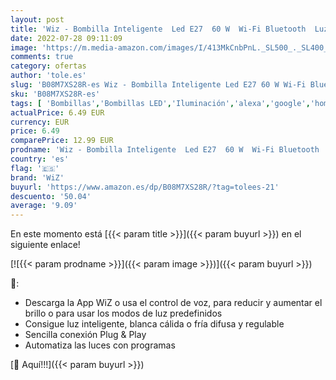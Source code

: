 ```yaml
---
layout: post
title: 'Wiz - Bombilla Inteligente  Led E27  60 W  Wi-Fi Bluetooth  Luz Blanca Cálida a Frio Regulable  Compatible con Alexa y Google Home'
date: 2022-07-28 09:11:09
image: 'https://m.media-amazon.com/images/I/413MkCnbPnL._SL500_._SL400_.jpg'
comments: true
category: ofertas
author: 'tole.es'
slug: 'B08M7XS28R-es Wiz - Bombilla Inteligente Led E27 60 W Wi-Fi Bluetooth...'
sku: 'B08M7XS28R-es'
tags: [ 'Bombillas','Bombillas LED','Iluminación','alexa','google','home','wiz','🇪🇸', ]
actualPrice: 6.49 EUR
currency: EUR
price: 6.49
comparePrice: 12.99 EUR
prodname: 'Wiz - Bombilla Inteligente  Led E27  60 W  Wi-Fi Bluetooth  Luz Blanca Cálida a Frio Regulable  Compatible con Alexa y Google Home'
country: 'es'
flag: '🇪🇸'
brand: 'WiZ'
buyurl: 'https://www.amazon.es/dp/B08M7XS28R/?tag=tolees-21'
descuento: '50.04'
average: '9.09'
---
```


En este momento está [{{< param title >}}]({{< param buyurl >}}) en el siguiente enlace!

[![{{< param prodname >}}]({{< param image >}})]({{< param buyurl >}})

🔎:

- Descarga la App WiZ o usa el control de voz, para reducir y aumentar el brillo o para usar los modos de luz predefinidos
- Consigue luz inteligente, blanca cálida o fría difusa y regulable
- Sencilla conexión Plug & Play
- Automatiza las luces con programas

[🛒 Aquí!!!]({{< param buyurl >}})
